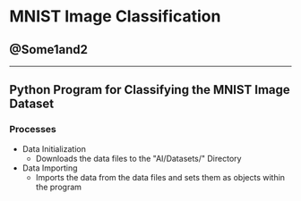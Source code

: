 # MNIST Image Classification
## @Some1and2
---
## Python Program for Classifying the MNIST Image Dataset
### Processes
 - Data Initialization
    - Downloads the data files to the "AI/Datasets/" Directory
 - Data Importing
    - Imports the data from the data files and sets them as objects within the program